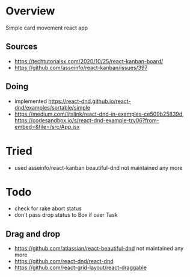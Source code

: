 # Overview
Simple card movement react app

## Sources
- https://techtutorialsx.com/2020/10/25/react-kanban-board/
- https://github.com/asseinfo/react-kanban/issues/397

## Doing
- implemented https://react-dnd.github.io/react-dnd/examples/sortable/simple
- https://medium.com/litslink/react-dnd-in-examples-ce509b25839d, https://codesandbox.io/s/react-dnd-example-try06?from-embed=&file=/src/App.jsx
# Tried
- used asseinfo/react-kanban
  beautiful-dnd not maintained any more
# Todo
- check for rake abort status
- don't pass drop status to Box if over Task
## Drag and drop
- https://github.com/atlassian/react-beautiful-dnd not maintained any more
- https://github.com/react-dnd/react-dnd
- https://github.com/react-grid-layout/react-draggable
